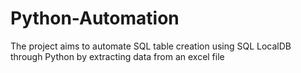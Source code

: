 # Python-Automation
The project aims to automate SQL table creation using SQL LocalDB through Python by extracting data from an excel file
